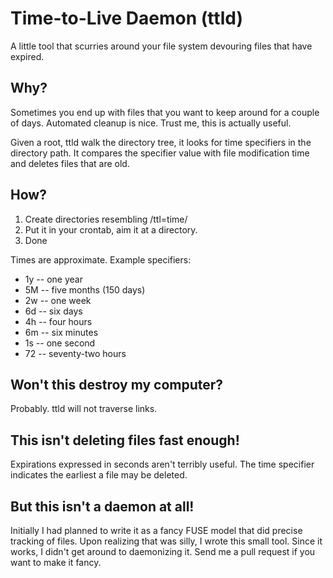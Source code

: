 Time-to-Live Daemon (ttld)
==========================
A little tool that scurries around your file system devouring files that have
expired.

Why?
----
Sometimes you end up with files that you want to keep around for a couple of
days. Automated cleanup is nice. Trust me, this is actually useful.

Given a root, ttld walk the directory tree, it looks for time specifiers in
the directory path. It compares the specifier value with file modification
time and deletes files that are old.

How?
----
1. Create directories resembling /ttl=time/
2. Put it in your crontab, aim it at a directory.
3. Done

Times are approximate.
Example specifiers:

* 1y -- one year
* 5M -- five months (150 days)
* 2w -- one week
* 6d -- six days
* 4h -- four hours
* 6m -- six minutes
* 1s -- one second
* 72 -- seventy-two hours

Won't this destroy my computer?
-------------------------------
Probably. ttld will not traverse links.

This isn't deleting files fast enough!
--------------------------------------
Expirations expressed in seconds aren't terribly useful.
The time specifier indicates the earliest a file may be deleted.

But this isn't a daemon at all!
-------------------------------
Initially I had planned to write it as a fancy FUSE model that did precise
tracking of files. Upon realizing that was silly, I wrote this small tool.
Since it works, I didn't get around to daemonizing it. Send me a pull
request if you want to make it fancy.
